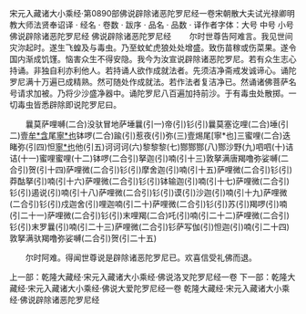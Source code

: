 宋元入藏诸大小乘经·第0890部佛说辟除诸恶陀罗尼经一卷宋朝散大夫试光禄卿明教大师法贤奉诏译
· 经名 · 卷数 · 跋序
· 品名 · 品数 · 译作者字体：大号 中号 小号
佛说辟除诸恶陀罗尼经
佛说辟除诸恶陀罗尼经
　　尔时世尊告阿难言。我见世间灾沵起时。遂生飞蝗及与毒虫。乃至蚊虻虎狼处处增盛。致伤苗稼或伤菜果。遂令国内渐成饥馑。恼害众生不得安隐。我今为汝宣说辟除诸恶陀罗尼。若有众生志心持诵。非独自利亦利他人。若持诵人欲作成就法者。先须洁净斋戒发诚谛心。诵陀罗尼满十万遍已成精熟。然可随处作成就法。若作法者复洁净已。然诵诸佛菩萨名号请求加被。乃将少沙盛净器中。诵陀罗尼八百遍加持前沙。于有毒虫处散掷。一切毒虫皆悉辟除即说陀罗尼曰。

　　曩莫萨哩嚩(二合)没驮冒地萨埵曩(引一)帝(引)钐(引)曩莫塞讫哩(二合)埵(引二)壹[牟*含](引)尾[寧*也](切身)钵啰(二合)踰(引)惹夜(引)弥(三)壹焬尾[寧*也]三蜜哩(二合)迭睹弥(引四)怛[寧*也](切身)他(引五)诃诃诃(六)黎黎黎(七)酂酂酂(八)酂沙野(九)呬呬(十)诘诘(十一)蜜哩蜜哩(十二)钵啰(二合引)拏迦(引)喃(引十三)敦拏满唐羯噜弥娑嚩(二合引)贺(引十四)萨哩微(二合引)钐(引)摩舍迦(引)喃(引十五)萨哩微(二合引)钐(引)莽酤拏(引)喃(引十六)萨哩微(二合引)钐(引)钵输迦(引)喃(引十七)萨哩微(二合引)钐(引)遏说(引)喃(引十八)萨哩微(二合引)钐(引)谟(引)沙迦(引)喃(引十九)萨哩微(二合引)钐(引)戍迦舍(引)哩迦喃(引二十)萨哩微(二合引)钐(引)苏(引)羯啰(引)喃(引二十一)萨哩微(二合引)钐(引)末哩羯(二合)吒(引)喃(引二十二)萨哩微(二合引)钐(引)末罗曩(引)喃(引二十三)萨哩微(二合引)钐萨写伽(引)怛迦(引)喃(引二十四)敦拏满驮羯噜弥娑嚩(二合引)贺(引二十五)

　　尔时阿难。得闻世尊说是辟除诸恶陀罗尼已。欢喜信受礼佛而退。

上一部：乾隆大藏经·宋元入藏诸大小乘经·佛说洛叉陀罗尼经一卷
下一部：乾隆大藏经·宋元入藏诸大小乘经·佛说大爱陀罗尼经一卷
乾隆大藏经·宋元入藏诸大小乘经·佛说辟除诸恶陀罗尼经